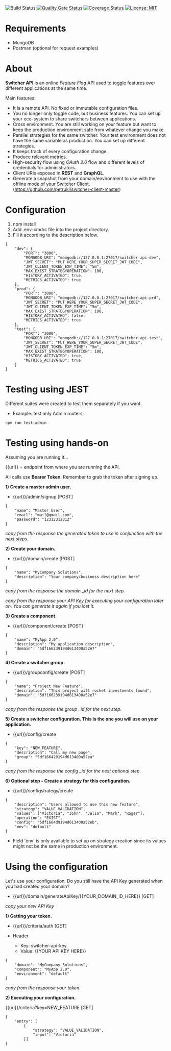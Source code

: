 ![Build Status](https://travis-ci.com/petruki/switcher-api.svg?branch=master)
[![Quality Gate Status](https://sonarcloud.io/api/project_badges/measure?project=petruki_switcher-api&metric=alert_status)](https://sonarcloud.io/dashboard?id=petruki_switcher-api)
[![Coverage Status](https://coveralls.io/repos/github/petruki/switcher-api/badge.svg?branch=master)](https://coveralls.io/github/petruki/switcher-api?branch=master)
[![License: MIT](https://img.shields.io/badge/License-MIT-yellow.svg)](https://opensource.org/licenses/MIT)

# Requirements  
- MongoDB
- Postman (optional for request examples)

# About  
**Switcher API** is an online *Feature Flag* API used to toggle features over different applications at the same time.

Main features:
- It is a remote API. No fixed or immutable configuration files.
- You no longer only toggle code, but business features. You can set up your eco-system to share switchers between applications.
- Cross environment. You are still working on your feature but want to keep the production environment safe from whatever change you make.
- Parallel strategies for the same switcher. Your test environment does not have the same variable as production. You can set up different strategies.
- It keeps track of every configuration change.
- Produce relevant metrics.
- High-security flow using *OAuth 2.0* flow and different levels of credentials for administrators.
- Client URIs exposed in **REST** and **GraphQL**.
- Generate a snapshot from your domain/environment to use with the offline mode of your Switcher Client.  (https://github.com/petruki/switcher-client-master)

# Configuration
1) npm install
2) Add .env-cmdrc file into the project directory.
3) Fill it according to the description below.

```
{
    "dev": {
        "PORT": "3000",
        "MONGODB_URI": "mongodb://127.0.0.1:27017/switcher-api-dev",
        "JWT_SECRET": "PUT_HERE_YOUR_SUPER_SECRET_JWT_CODE",
        "JWT_CLIENT_TOKEN_EXP_TIME": "5m",
        "MAX_EXIST_STRATEGYOPERATION": 100,
        "HISTORY_ACTIVATED": true,
        "METRICS_ACTIVATED": true
    },
    "prod": {
        "PORT": "3000",
        "MONGODB_URI": "mongodb://127.0.0.1:27017/switcher-api-prd",
        "JWT_SECRET": "PUT_HERE_YOUR_SUPER_SECRET_JWT_CODE",
        "JWT_CLIENT_TOKEN_EXP_TIME": "5m",
        "MAX_EXIST_STRATEGYOPERATION": 100,
        "HISTORY_ACTIVATED": false,
        "METRICS_ACTIVATED": true
    },
    "test": {
        "PORT": "3000",
        "MONGODB_URI": "mongodb://127.0.0.1:27017/switcher-api-test",
        "JWT_SECRET": "PUT_HERE_YOUR_SUPER_SECRET_JWT_CODE",
        "JWT_CLIENT_TOKEN_EXP_TIME": "5m",
        "MAX_EXIST_STRATEGYOPERATION": 100,
        "HISTORY_ACTIVATED": true,
        "METRICS_ACTIVATED": true
    }
}
```

# Testing using JEST
Different suites were created to test them separately if you want.

- Example: test only Admin routers:
```
npm run test-admin
```

# Testing using hands-on
Assuming you are running it...

{{url}} = endpoint from where you are running the API.

All calls use **Bearer Token**. Remember to grab the token after signing up..

**1) Create a master admin user.**
- {{url}}/admin/signup [POST]
```
{
	"name": "Master User",
	"email": "mail@gmail.com",
	"password": "12312312312"
}
```
*copy from the response the generated token to use in conjunction with the next steps.*

**2) Create your domain.**
- {{url}}/domain/create [POST]
```
{
	"name": "MyCompany Solutions",
	"description": "Your company/business description here"
}
```
*copy from the response the domain _id for the next step.*

*copy from the response your API Key for executing your configuration later on. You can generate it again if you lost it.*

**3) Create a component.**
- {{url}}/component/create [POST]
```
{
	"name": "MyApp 2.0",
	"description": "My application description",
	"domain": "5df166239194d613400a52e7"
}
```

**4) Create a switcher group.**
- {{url}}/groupconfig/create [POST]
```
{
	"name": "Project New Feature",
	"description": "This project will rocket investments found",
	"domain": "5df166239194d613400a52e7"
}
```
*copy from the response the group _id for the next step.*

**5) Create a switcher configuration. This is the one you will use on your application.**
- {{url}}/config/create
```
{
	"key": "NEW_FEATURE",
	"description": "Call my new page",
	"group": "5df166429194d613400a52ea"
}
```
*copy from the response the config _id for the next optional step.*

**6) Optional step - Create a strategy for this configuration.**
- {{url}}/configstrategy/create
```
{
    "description": "Users allowed to use this new feature",
    "strategy": "VALUE_VALIDATION",
    "values": ["Victoria", "John", "Julia", "Mark", "Roger"],
    "operation": "EXIST",
    "config": "5df1664d9194d613400a52eb",
    "env": "default"
}
```
- Field 'env' is only available to set up on strategy creation since its values might not be the same in production environment.

# Using the configuration
Let's use your configuration. Do you still have the API Key generated when you had created your domain?
- {{url}}/domain/generateApiKey/{{YOUR_DOMAIN_ID_HERE}} [GET]

*copy your new API Key*

**1) Getting your token.**
- {{url}}/criteria/auth [GET]

- Header 
    - Key: switcher-api-key
    - Value: {{YOUR API KEY HERE}}
```
{
	"domain": "MyCompany Solutions",
	"component": "MyApp 2.0",
	"environment": "default"
}
```
*copy from the response your token.*

**2) Executing your configuration.**

{{url}}/criteria?key=NEW_FEATURE [GET]
```
{
	"entry": [
		{
			"strategy": "VALUE_VALIDATION",
			"input": "Victoria"
		}]
}
```